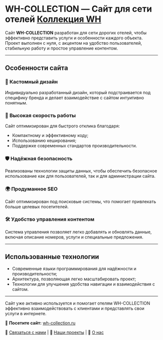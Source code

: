 # WH-COLLECTION — Сайт для сети отелей [Коллекция WH](https://wh-collection.ru/)

Сайт **WH-COLLECTION** разработан для сети дорогих отелей, чтобы эффективно представить услуги и особенности каждого объекта. Проект выполнен с нуля, с акцентом на удобство пользователей, стабильную работу и простое управление контентом.  

---

## Особенности сайта  

### 🎨 **Кастомный дизайн**  
Индивидуально разработанный дизайн, который подстраивается под специфику бренда и делает взаимодействие с сайтом интуитивно понятным.  

### 🚀 **Высокая скорость работы**  
Сайт оптимизирован для быстрого отклика благодаря:  
- Компактному и эффективному коду;  
- Использованию кеширования;  
- Поддержке современных стандартов производительности.  

### 🛡️ **Надёжная безопасность**  
Реализованы технологии защиты данных, чтобы обеспечить безопасное использование как для пользователей, так и для администрации сайта.  

### 🌍 **Продуманное SEO**  
Сайт оптимизирован под поисковые системы, что помогает привлекать больше целевых посетителей.  

### 🛠️ **Удобство управления контентом**  
Система управления позволяет легко добавлять и обновлять данные, включая описание номеров, услуги и специальные предложения.  

---

## Использованные технологии  
- Современные языки программирования для надёжности и производительности;  
- Архитектура, позволяющая легко масштабировать проект;  
- Технологии для улучшения удобства навигации и взаимодействия с сайтом.  

---

Сайт уже активно используется и помогает отелям WH-COLLECTION эффективно взаимодействовать с клиентами и представлять свои услуги в интернете.  

🔗 **Посетите сайт:** [wh-collection.ru](https://wh-collection.ru/)    

💼 [Связаться с нами](mailto:tnoob128@gmail.com) | 🌟 [Наши проекты](https://github.com/ColdRayBurn/Completed-projects/blob/main/README.md) | 📃 [О нас](https://github.com/ColdRayBurn/Ready-made-projects/blob/main/README.md)
